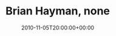---
templateKey: event
guid: 0895a6b7-6eab-11ea-99c5-002590d1d1b0
date: 2010-11-05T20:00:00+00:00
eventTime: '8pm'
title: Brian Hayman, none
artist: Brian Hayman
city: Hamilton
venue: none
group: Tim Shia
---